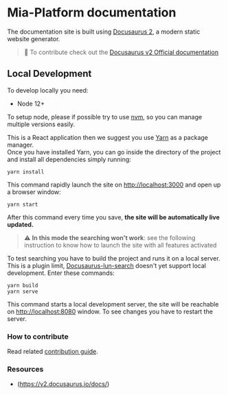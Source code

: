# Mia-Platform documentation

The documentation site is built using [Docusaurus 2](https://v2.docusaurus.io/), a modern static website generator.

> :memo: To contribute check out the [Docusaurus v2 Official documentation](https://v2.docusaurus.io/docs/)

## Local Development

To develop locally you need:

- Node 12+

To setup node, please if possible try to use [nvm][nvm], so you can manage
multiple versions easily.

This is a React application then we suggest you use [Yarn](https://yarnpkg.com/getting-started/install) as a package manager.  
Once you have installed Yarn, you can go inside
the directory of the project and install all dependencies simply running:

```shell
yarn install
```

This command rapidly launch the site on <http://localhost:3000> and open up a browser window:

```shell
yarn start
```

After this command every time you save, **the site will be automatically live updated.**

> :warning: **In this mode the searching won't work**: see the following instruction to know how to launch the site with all features activated

To test searching you have to build the project and runs it on a local server. This is a plugin limit, [Docusaurus-lun-search](https://github.com/lelouch77/docusaurus-lunr-search#how-to-use-) doesn't yet support local development. Enter these commands:

```shell
yarn build
yarn serve
```

This command starts a local development server, the site will be reachable on <http://localhost:8080> window. To see changes you have to restart the server.

### How to contribute

Read related [contribution guide](/CONTRIBUTING.MD).

### Resources

- (<https://v2.docusaurus.io/docs/>)

[nvm]: https://github.com/creationix/nvm
